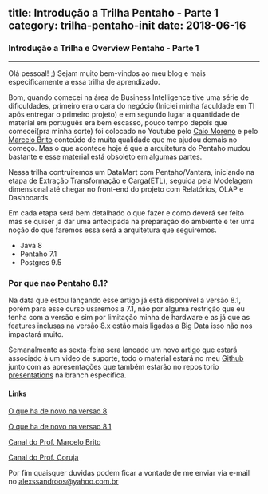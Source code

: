title: Introdução a Trilha Pentaho - Parte 1
category: trilha-pentaho-init
date: 2018-06-16
------------------------------------

### Introdução a Trilha e Overview Pentaho - Parte 1
___

Olá pessoal! ;) Sejam muito bem-vindos ao meu blog e mais especificamente a essa trilha de aprendizado.

Bom, quando comecei na área de Business Intelligence tive uma série de dificuldades, primeiro era o cara do negócio (Iniciei minha faculdade em TI após entregar o primeiro projeto) e em segundo lugar a quantidade de material em português era bem escasso, pouco tempo depois que comecei(pra minha sorte) foi colocado no Youtube pelo [Caio Moreno](https://www.youtube.com/watch?v=bKYLFrEXbrM) e pelo [Marcelo Brito](https://www.youtube.com/playlist?list=PLG_hvke1jYoQ1YFB4x3QKg0I0Qbk9--QD) conteúdo de muita qualidade que me ajudou demais no começo. Mas o que acontece hoje é que a arquitetura do Pentaho mudou bastante e esse material está obsoleto em algumas partes. 

Nessa trilha contruiremos um DataMart com Pentaho/Vantara, iniciando na etapa de Extração Transformação e Carga(ETL), seguida pela Modelagem dimensional até chegar no front-end do projeto com Relatórios, OLAP e Dashboards.

Em cada etapa será bem detalhado o que fazer e como deverá ser feito mas se quiser já dar uma antecipada na preparação do ambiente e ter uma noção do que faremos essa será a arquitetura que seguiremos.
- Java 8
- Pentaho 7.1
- Postgres 9.5

### Por que nao Pentaho 8.1?
Na data que estou lançando esse artigo já está disponível a versão 8.1, porém para esse curso usaremos a 7.1, não por alguma restrição que eu tenha com a versão e sim por limitação minha de hardware e as já que as features inclusas na versão 8.x estão mais ligadas a Big Data isso não nos impactará muito.

Semanalmente as sexta-feira sera lancado um novo artigo que estará associado à um video de suporte, todo o material estará no meu  [Github](https://github.com/alexssandroos) junto com as apresentações que também estarão no repositorio [presentations](https://github.com/alexssandroos/presentations) na branch específica.



#### Links 
[O que ha de novo na versao 8](https://help.pentaho.com/Documentation/8.0/Whats_New)

[O que ha de novo na versao 8.1](https://help.pentaho.com/Documentation/8.0/Whats_New)

[Canal do Prof. Marcelo Brito](https://www.youtube.com/watch?v=Y4xdD2BUTEk&list=PLG_hvke1jYoQ1YFB4x3QKg0I0Qbk9--QD)

[Canal do Prof. Coruja](https://www.youtube.com/channel/UC-Gvg3pUKAyYux6b8wJgQzA)


Por fim quaisquer duvidas podem ficar a vontade de me enviar via e-mail no alexssandroos@yahoo.com.br 

   
   
   
